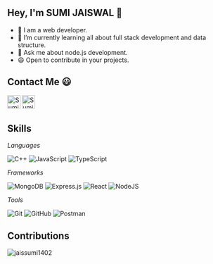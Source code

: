 ## Hey, I'm SUMI JAISWAL 👋






- 🔭 I am a web developer.
- 🌱 I’m currently learning all about full stack development and data structure.
- 💬 Ask me about node.js development.
- 😄 Open to contribute in your projects.






## Contact Me :smiley:





<a href="https://twitter.com/sumi_jais">
  <img align="left" alt="Sumi's Twitter" width="30px" src="https://cdn.jsdelivr.net/npm/simple-icons@v3/icons/twitter.svg" />
</a>
<a href="https://www.linkedin.com/in/sumi-jaiswal-678798191/">
  <img align="left" alt="Sumi's Linkdein" width="30px" src="https://cdn.jsdelivr.net/npm/simple-icons@v3/icons/linkedin.svg" />
</a>


<br/>
<br/>



## Skills
*Languages*

![C++](https://img.shields.io/badge/c++-%2300599C.svg?style=for-the-badge&logo=c%2B%2B&logoColor=white)
![JavaScript](https://img.shields.io/badge/javascript-%23323330.svg?style=for-the-badge&logo=javascript&logoColor=%23F7DF1E)
![TypeScript](https://img.shields.io/badge/typescript-%23007ACC.svg?style=for-the-badge&logo=typescript&logoColor=white)

*Frameworks*

![MongoDB](https://img.shields.io/badge/MongoDB-%234ea94b.svg?style=for-the-badge&logo=mongodb&logoColor=white)
![Express.js](https://img.shields.io/badge/express.js-%23404d59.svg?style=for-the-badge&logo=express&logoColor=%2361DAFB)
![React](https://img.shields.io/badge/react-%2320232a.svg?style=for-the-badge&logo=react&logoColor=%2361DAFB)
![NodeJS](https://img.shields.io/badge/node.js-6DA55F?style=for-the-badge&logo=node.js&logoColor=white)

*Tools*

![Git](https://img.shields.io/badge/git-%23F05033.svg?style=for-the-badge&logo=git&logoColor=white)
![GitHub](https://img.shields.io/badge/github-%23121011.svg?style=for-the-badge&logo=github&logoColor=white)
![Postman](https://img.shields.io/badge/Postman-FF6C37?style=for-the-badge&logo=postman&logoColor=white)
  <br/>


<!-- <a href="https://github.com/jaissumi1402"> -->
## Contributions
 
</a>
  <p><img align="center" src="https://github-readme-streak-stats.herokuapp.com/?user=jaissumi1402&theme=tokyonight&layout=compact&" alt="jaissumi1402" /></p>
  
<!--   ![Top Langs](https://github-readme-stats.vercel.app/api/top-langs/?username=jaissumi1402&theme=tokyonight&layout=compact) -->

<div align="center">

</div>


